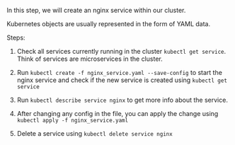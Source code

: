 In this step, we will create an nginx service within our cluster.

Kubernetes objects are usually represented in the form of YAML data.

Steps:

1. Check all services currently running in the cluster `kubectl get service`. Think of services are microservices in the cluster.

2. Run `kubectl create -f nginx_service.yaml --save-config` to start the nginx service and check if the new service is created using `kubectl get service`

3. Run `kubectl describe service nginx` to get more info about the service.

4. After changing any config in the file, you can apply the change using `kubectl apply -f nginx_service.yaml`

5. Delete a service using `kubectl delete service nginx`
